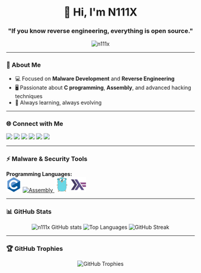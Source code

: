 <h1 align="center">👋 Hi, I'm N111X</h1>
<h3 align="center">"If you know reverse engineering, everything is open source."</h3>

<p align="center">
  <img src="https://komarev.com/ghpvc/?username=n111x&label=Profile%20views&color=0e75b6&style=flat" alt="n111x" />
</p>

---

### 🧠 About Me
- 💻 Focused on **Malware Development** and **Reverse Engineering**  
- 🖥️ Passionate about **C programming**, **Assembly**, and advanced hacking techniques  
- 🚀 Always learning, always evolving  

---

### 🌐 Connect with Me
<p align="left">
  <a href="https://twitter.com/n1ix_d" target="_blank"><img src="https://img.shields.io/badge/Twitter-1DA1F2?style=for-the-badge&logo=twitter&logoColor=white"/></a>
  <a href="https://www.linkedin.com/in/synixd/" target="_blank"><img src="https://img.shields.io/badge/LinkedIn-0077B5?style=for-the-badge&logo=linkedin&logoColor=white"/></a>
  <a href="https://instagram.com/n111x__" target="_blank"><img src="https://img.shields.io/badge/Instagram-E4405F?style=for-the-badge&logo=instagram&logoColor=white"/></a>
  <a href="https://www.youtube.com/@nix-l3v" target="_blank"><img src="https://img.shields.io/badge/YouTube-FF0000?style=for-the-badge&logo=youtube&logoColor=white"/></a>
  <a href="https://www.hackerrank.com/n11ixxor64" target="_blank"><img src="https://img.shields.io/badge/HackerRank-2EC866?style=for-the-badge&logo=HackerRank&logoColor=white"/></a>
  <a href="https://discord.gg/1318108548319805442" target="_blank"><img src="https://img.shields.io/badge/Discord-5865F2?style=for-the-badge&logo=discord&logoColor=white"/></a>
</p>

---

### ⚡ Malware & Security Tools  
<p align="left">
  <strong>Programming Languages:</strong><br>
  <a href="https://en.cppreference.com/w/c/language" target="_blank"><img src="https://raw.githubusercontent.com/devicons/devicon/master/icons/c/c-original.svg" alt="C" width="40" height="40"/></a>
 <a href="https://en.wikipedia.org/wiki/Assembly_language" target="_blank">
  <img src="https://upload.wikimedia.org/wikipedia/commons/thumb/0/03/Assembly_icon.svg/64px-Assembly_icon.svg.png" alt="Assembly" width="40" height="40"/>
</a>
  <a href="https://golang.org/doc/" target="_blank"><img src="https://raw.githubusercontent.com/devicons/devicon/master/icons/go/go-original.svg" alt="Go" width="40" height="40"/></a>
  <a href="https://www.haskell.org/documentation/" target="_blank"><img src="https://raw.githubusercontent.com/devicons/devicon/master/icons/haskell/haskell-original.svg" alt="Haskell" width="40" height="40"/></a>
</p>

---

### 📊 GitHub Stats

<p align="center">
  <img src="https://github-readme-stats.vercel.app/api?username=n111x&show_icons=true&theme=tokyonight" alt="n111x GitHub stats"/>
  <img src="https://github-readme-stats.vercel.app/api/top-langs/?username=n111x&layout=compact&theme=tokyonight" alt="Top Languages"/>
  <img src="https://github-readme-streak-stats.herokuapp.com/?user=n111x&theme=tokyonight" alt="GitHub Streak"/>
</p>

---

### 🏆 GitHub Trophies
<p align="center">
  <img src="https://github-profile-trophy.vercel.app/?username=n111x&theme=darkhub&no-frame=true&row=1&column=6" alt="GitHub Trophies"/>
</p>
